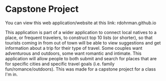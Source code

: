 # Capstone Project

You can view this web application/website at this link: rdohrman.github.io

This application is part of a wider application to connect local natives to a place, or frequent travelers, to construct top 10 lists (or shorter), so that tourists coming in from out of town will be able to view suggestions and get information about a trip for their type of travel. Some couples want adventurous and outdoors, some want romantic and intimate. This application will allow people to both submit and search for places that are for specific cities and specific travel goals (i.e. family fun/romance/outdoors). This was made for a capstone project for a class I'm in.
